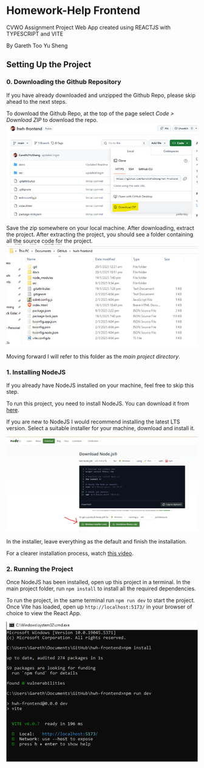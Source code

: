 # Homework-Help Frontend

CVWO Assignment Project
Web App created using REACTJS with TYPESCRIPT and VITE

By Gareth Too Yu Sheng

## Setting Up the Project

### 0. Downloading the Github Repository

If you have already downloaded and unzipped the Github Repo, please skip ahead to the next steps.

To download the Github Repo, at the top of the page select _Code > Download ZIP_ to download the repo.
![download repo](https://github.com/Gareth2YuSheng/hwh-frontend/blob/main/docs/readmeImages/download_repo.png)

Save the zip somewhere on your local machine. After downloading, extract the project.
After extracting the project, you should see a folder containing all the source code for the project.
![download repo](https://github.com/Gareth2YuSheng/hwh-frontend/blob/main/docs/readmeImages/unzipped_repo.png)

Moving forward I will refer to this folder as the _main project directory_.

### 1. Installing NodeJS

If you already have NodeJS installed on your machine, feel free to skip this step.

To run this project, you need to install NodeJS. You can download it from [here](https://nodejs.org/en/download).

If you are new to NodeJS I would recommend installing the latest LTS version. Select a suitable installer for your
machine, download and install it.

![node download](https://github.com/Gareth2YuSheng/hwh-frontend/blob/main/docs/readmeImages/node_download.png)

In the installer, leave everything as the default and finish the installation.

For a clearer installation process, watch [this video](https://www.youtube.com/watch?v=4FAtFwKVhn0).

### 2. Running the Project

Once NodeJS has been installed, open up this project in a terminal.
In the main project folder, run `npm install` to install all the required dependencies.

To run the project, in the same terminal run `npm run dev` to start the project.
Once Vite has loaded, open up `http://localhost:5173/` in your browser of choice to view the React App.

![node download](https://github.com/Gareth2YuSheng/hwh-frontend/blob/main/docs/readmeImages/npm_run.png)
